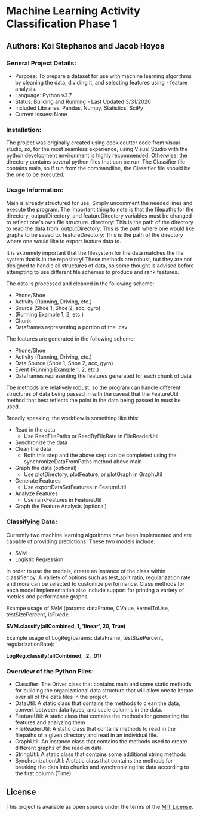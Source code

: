 # Machine Learning Activity Classification Phase 1

## Authors: Koi Stephanos and Jacob Hoyos

### General Project Details:

- Purpose: To prepare a dataset for use with machine learning algorithms by cleaning the data, dividing it, and selecting features using - feature analysis.
- Language: Python v3.7
- Status: Building and Running - Last Updated 3/31/2020
- Included Libraries: Pandas, Numpy, Statistics, SciPy
- Current Issues: None

### Installation:

The project was originally created using cookiecutter code from visual studio, so, for the most seamless experience, using Visual Studio with the python development environment is highly recommended. Otherwise, the directory contains several python files that can be run. The Classifier file contains main, so if run from the commandline, the Classifier file should be the one to be executed. 

### Usage Information:

Main is already structured for use. Simply uncomment the needed lines and execute the program. The important thing to note is that the filepaths for the directory, outputDirectory, and featureDirectory variables must be changed to reflect one's own file structure. 
directory: This is the path of the directory to read the data from.
outputDirectory: This is the path where one would like graphs to be saved to.
featureDirectory: This is the path of the directory where one would like to export feature data to.

It is extremely important that the filesystem for the data matches the file system that is in the repository! These methods are robust, but they are not designed to handle all structures of data, so some thought is advised before attempting to use different file schemes to produce and rank features.

The data is processed and cleaned in the following scheme:
  - Phone/Shoe
  - Activity (Running, Driving, etc.)
  - Source (Shoe 1, Shoe 2, acc, gyro)
  - (Running Example 1, 2, etc.)
  - Chunk
  - Dataframes representing a portion of the .csv
        
The features are generated in the following scheme:
  - Phone/Shoe
  - Activity (Running, Driving, etc.)
  - Data Source (Shoe 1, Shoe 2, acc, gyro)
  - Event (Running Example 1, 2, etc.)
  - Dataframes representing the features generated for each chunk of data
        
The methods are relatively robust, so the program can handle different structures of data being passed in with the caveat that the FeatureUtil method that best reflects the point in the data being passed in must be used. 

Broadly speaking, the workflow is something like this:
  - Read in the data
    - Use ReadFilePaths or ReadByFileRate in FileReaderUtil
  - Synchronize the data
  - Clean the data 
    - Both this step and the above step can be completed using the synchronizeDataFromPaths method above main
  - Graph the data (optional)
    - Use plotDirectory, plotFeature, or plotGraph in GraphUtil
  - Generate Features
    - Use exportDataSetFeatures in FeatureUtil
  - Analyze Features
    - Use rankFeatures in FeatureUtil
  - Graph the Feature Analysis (optional)
  
### Classifying Data:

Currently two machine learning algorithms have been implemented and are capable of providing predictions. These two models include:
- SVM
- Logistic Regression

In order to use the models, create an instance of the class within classifier.py. A variety of options such as test_split ratio, regularization rate and more can be selected to customize performance. Class methods for each model implementation also include support for printing a variety of metrics and performance graphs.

Exampe usage of SVM (params: dataFrame, CValue, kernelToUse, testSizePercent, isFixed):

**SVM.classify(allCombined, 1, 'linear', 20, True)**

Example usage of LogReg(params: dataFrame, testSizePercent, regularizationRate):

**LogReg.classify(allCombined, .2, .01)**

### Overview of the Python Files:

- Classifier: The Driver class that contains main and some static methods for building the organizational data structure that will allow one to iterate over all of the data files in the project. 
- DataUtil: A static class that contains the methods to clean the data, convert between data types, and scale columns in the data.
- FeatureUtil: A static class that contains the methods for generating the features and analyzing them
- FileReaderUtil: A static class that contains methods to read in the filepaths of a given directory and read in an individual file.
- GraphUtil: An instance class that contains the methods used to create different graphs of the read-in data
- StringUtil: A static class that contains some additional string methods 
- SynchronizationUtil: A static class that contains the methods for breaking the data into chunks and synchronizing the data according to the first column (Time).

## License

This project is available as open source under the terms of the [MIT License](http://opensource.org/licenses/MIT).

